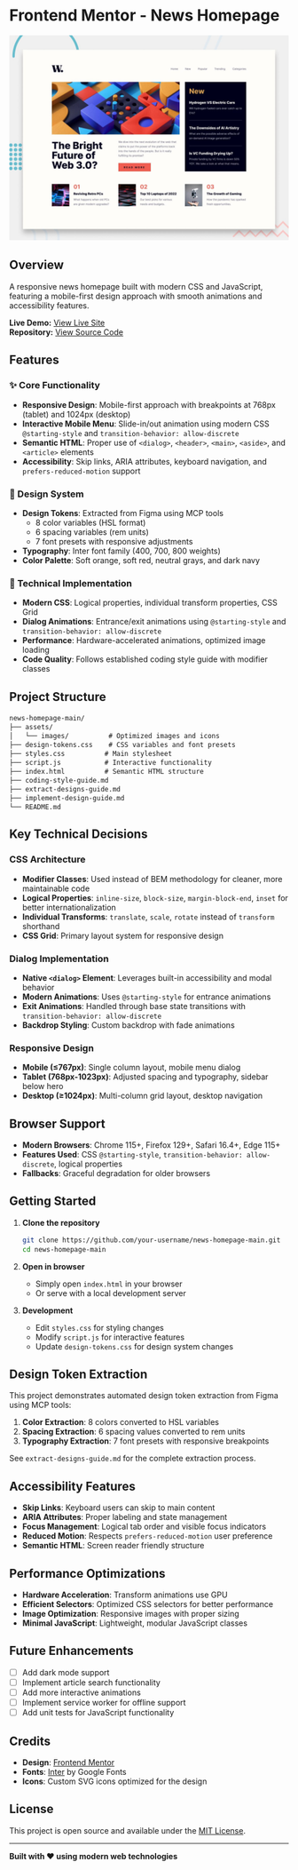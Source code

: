 # Frontend Mentor - News Homepage

![Design preview for the News homepage coding challenge](preview.jpg)

## Overview

A responsive news homepage built with modern CSS and JavaScript, featuring a mobile-first design approach with smooth animations and accessibility features.

**Live Demo:** [View Live Site](https://your-live-url.com)  
**Repository:** [View Source Code](https://github.com/your-username/news-homepage-main)

## Features

### ✨ Core Functionality
- **Responsive Design**: Mobile-first approach with breakpoints at 768px (tablet) and 1024px (desktop)
- **Interactive Mobile Menu**: Slide-in/out animation using modern CSS `@starting-style` and `transition-behavior: allow-discrete`
- **Semantic HTML**: Proper use of `<dialog>`, `<header>`, `<main>`, `<aside>`, and `<article>` elements
- **Accessibility**: Skip links, ARIA attributes, keyboard navigation, and `prefers-reduced-motion` support

### 🎨 Design System
- **Design Tokens**: Extracted from Figma using MCP tools
  - 8 color variables (HSL format)
  - 6 spacing variables (rem units)
  - 7 font presets with responsive adjustments
- **Typography**: Inter font family (400, 700, 800 weights)
- **Color Palette**: Soft orange, soft red, neutral grays, and dark navy

### 🚀 Technical Implementation
- **Modern CSS**: Logical properties, individual transform properties, CSS Grid
- **Dialog Animations**: Entrance/exit animations using `@starting-style` and `transition-behavior: allow-discrete`
- **Performance**: Hardware-accelerated animations, optimized image loading
- **Code Quality**: Follows established coding style guide with modifier classes

## Project Structure

```
news-homepage-main/
├── assets/
│   └── images/          # Optimized images and icons
├── design-tokens.css    # CSS variables and font presets
├── styles.css          # Main stylesheet
├── script.js           # Interactive functionality
├── index.html          # Semantic HTML structure
├── coding-style-guide.md
├── extract-designs-guide.md
├── implement-design-guide.md
└── README.md
```

## Key Technical Decisions

### CSS Architecture
- **Modifier Classes**: Used instead of BEM methodology for cleaner, more maintainable code
- **Logical Properties**: `inline-size`, `block-size`, `margin-block-end`, `inset` for better internationalization
- **Individual Transforms**: `translate`, `scale`, `rotate` instead of `transform` shorthand
- **CSS Grid**: Primary layout system for responsive design

### Dialog Implementation
- **Native `<dialog>` Element**: Leverages built-in accessibility and modal behavior
- **Modern Animations**: Uses `@starting-style` for entrance animations
- **Exit Animations**: Handled through base state transitions with `transition-behavior: allow-discrete`
- **Backdrop Styling**: Custom backdrop with fade animations

### Responsive Design
- **Mobile (≤767px)**: Single column layout, mobile menu dialog
- **Tablet (768px-1023px)**: Adjusted spacing and typography, sidebar below hero
- **Desktop (≥1024px)**: Multi-column grid layout, desktop navigation

## Browser Support

- **Modern Browsers**: Chrome 115+, Firefox 129+, Safari 16.4+, Edge 115+
- **Features Used**: CSS `@starting-style`, `transition-behavior: allow-discrete`, logical properties
- **Fallbacks**: Graceful degradation for older browsers

## Getting Started

1. **Clone the repository**
   ```bash
   git clone https://github.com/your-username/news-homepage-main.git
   cd news-homepage-main
   ```

2. **Open in browser**
   - Simply open `index.html` in your browser
   - Or serve with a local development server

3. **Development**
   - Edit `styles.css` for styling changes
   - Modify `script.js` for interactive features
   - Update `design-tokens.css` for design system changes

## Design Token Extraction

This project demonstrates automated design token extraction from Figma using MCP tools:

1. **Color Extraction**: 8 colors converted to HSL variables
2. **Spacing Extraction**: 6 spacing values converted to rem units
3. **Typography Extraction**: 7 font presets with responsive breakpoints

See `extract-designs-guide.md` for the complete extraction process.

## Accessibility Features

- **Skip Links**: Keyboard users can skip to main content
- **ARIA Attributes**: Proper labeling and state management
- **Focus Management**: Logical tab order and visible focus indicators
- **Reduced Motion**: Respects `prefers-reduced-motion` user preference
- **Semantic HTML**: Screen reader friendly structure

## Performance Optimizations

- **Hardware Acceleration**: Transform animations use GPU
- **Efficient Selectors**: Optimized CSS selectors for better performance
- **Image Optimization**: Responsive images with proper sizing
- **Minimal JavaScript**: Lightweight, modular JavaScript classes

## Future Enhancements

- [ ] Add dark mode support
- [ ] Implement article search functionality
- [ ] Add more interactive animations
- [ ] Implement service worker for offline support
- [ ] Add unit tests for JavaScript functionality

## Credits

- **Design**: [Frontend Mentor](https://www.frontendmentor.io)
- **Fonts**: [Inter](https://fonts.google.com/specimen/Inter) by Google Fonts
- **Icons**: Custom SVG icons optimized for the design

## License

This project is open source and available under the [MIT License](LICENSE).

---

**Built with ❤️ using modern web technologies**
